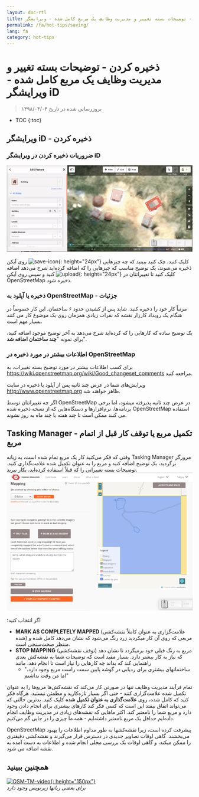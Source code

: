 ```yaml
---
layout: doc-rtl
title: ذخیره کردن - توضیحات بسته تغییر و مدیریت وظایف یک مربع کامل شده - ویرایشگر iD
permalink: /fa/hot-tips/saving/
lang: fa
category: hot-tips
---
```


ذخیره کردن - توضیحات بسته تغییر و مدیریت وظایف یک مربع کامل شده - ویرایشگر iD
============

> بروزرسانی شده در تاریخ ۱۳۹۸/۰۴/۰۴

- TOC
{:toc}

ویرایشگر iD - ذخیره کردن
------------------

### ضروریات ذخیره کردن در ویرایشگر  iD ###

![saving OSM][]


روی آیکن ![save-icon]{: height="24px"} کلیک کنید، چک کنید ببینید که چه چیزهایی ذخیره می‌شوند، یک توضیح مناسب که چیزهایی را که اضافه کرده‌اید شرح می‌دهد اضافه کنید و سپس روی آیکن ![upload]{: height="24px"} کلیک کنید تا تغییراتتان در OpenStreetMap ذخیره شود.  

### ذخیره یا آپلود به OpenStreetMap - جزئیات ###

مرتباْ کار خود را ذخیره کنید. شاید پس از کشیدن حدود ۶ ساختمان. این کار خصوصاْ در هنگام یک رویداد کارزار نقشه که نفرات زیادی همزمان روی یک موضوع کار می کنند بسیار مهم است.  

یک توضیح ساده که کارهایی را که کرده‌اید شرح می‌دهد به آخر توضیح موجود اضافه کنید، برای نمونه "**چند ساختمان اضافه شد**".  

### اطلاعات بیشتر در مورد ذخیره در OpenStreetMap ###

برای کسب اطلاعات بیشتر در مورد توضیح بسته تغییرات، به <https://wiki.openstreetmap.org/wiki/Good_changeset_comments> مراجعه کنید.  

ویرایش‌های شما در عرض چند ثانیه پس از آپلود یا ذخیره در سایت <http://www.openstreetmap.org> ظاهر خواهند شد.  

اگر چه تغییراتتان توسط OpenStreetMap در عرض چند ثانیه پذیرفته میشود، اما برخی برنامه‌ها، نرم‌افزارها و دستگاه‌هایی که از نسخه ذخیره شده OpenStreetMap استفاده می کنند ممکن است تا چند هفته یا چند ماه به روز نشوند.  

Tasking Manager - تکمیل مربع یا توقف کار قبل از اتمام مربع  
-------------------------------------------------------------------

وقتی که فکر می‌کنید کار یک مربع تمام شده است، به زبانه Tasking Manager مرورگر برگردید، یک توضیح اضافه کنید و مربع را به عنوان تکمیل شده علامت‌گذاری کنید. توضیحات بسته تغییراتی را که قبلاْ استفاده کرده‌اید، بکار نبرید.  
![Stop Mapping][]  

اگر انتخاب کنید؛

- **MARK AS COMPLETELY MAPPED** (علامت‌گزاری به عنوان کاملاْ نقشه‌کشی شده) مربعی که روی آن کار میکردید زرد رنگ می‌شود که نشان می‌دهد کامل شده و منتظر صحت‌سنجی است.  
- **STOP MAPPING** (توقف نقشه‌کشی) مربع به رنگ قبلی خود برمیگردد تا نشان دهد که نیاز به کار بیشتر دارد. بسیار مفید است که توضیحات شما به نقشه‌کش بعدی راهنمایی کند که بداند چه کارهایی را نیاز است تا انجام دهد، مانند   
    - "ساختمانهای بیشتری برای ردیابی در گوشه پایین سمت راست مربع وجود دارد، اما من وقت نداشتم"  

تمام فرآیند مدیریت وظایف تنها در صورتی کار می‌کند که نقشه‌کش‌ها مربع‌ها را به عنوان تکمیل شده علامت‌گزاری کنند - حتی اگر بسیار تازه‌کارید و مطمئن نیستید، هرگاه فکر کنید که کامل شده، روی **علامت‌گذاری به عنوان تکمیل شده** کلیک کنید. بدترین حالتی که می‌تواند اتفاق بیفتد این است که کسی فکر کند کارهای بیشتری برای انجام دادن وجود دارد و مربع شما را نامعتبر کند. اکثر ماهایی که نقشه‌های زیادی در مدیریت وظایف انجام داده‌ایم حداقل یک مربع نامعتبر داشته‌ایم - همه ما چیزی را در جایی گم می‌کنیم.  

OpenStreetMap پیشرفت کرده است، زیرا نقشه‌کشها به طور مداوم اطلاعات را بهبود می‌بخشند. گاهی اوقات تصاویر جدیدی در دسترس قرار می‌گیرند و نقشه‌کشی دقیقتری را ممکن میکند، و گاهی اوقات یک بررسی محلی انجام شده و اطلاعات به دست آمده به نقشه اضافه می شود.   

همچنین ببینید  
---------

[![OSM-TM-video]{: height="150px"}](https://www.youtube.com/watch?v=_feTGQXLf_M&list=PLb9506_-6FMHZ3nwn9heri3xjQKrSq1hN&index=9 "گروه بشردوستانه OpenStreetMap - ویدیوهای آموزشی مدیریت وظایف")  
*برای بعضی زبانها زیرنویس وجود دارد*  



[saving OSM]:/images/hot-tips/saving.gif
[keymon]:/images/hot-tips/keymon.png
[Stop Mapping]:/images/hot-tips/20190625-TM-stop-mapping-800px.png
[id issues icon]: /images/hot-tips/id-issues.png
[warn when mapping]: /images/hot-tips/20190625-warn-when-mapping.png
[id issues]: /images/hot-tips/20190625-id-issues.png
[id issues everywhere]: /images/hot-tips/20190625-id-issues-everywhere.png
[save-icon]: /images/beginner/save-icon.png "آیکن ذخیره"
[upload]: /images/beginner/upload.png "آپلود"
[arrow-up]: /images/arrow-up.png
[OSM-TM-video]: /images/hot-tips/OSM-TM-video.png "گروه بشردوستانه OpenStreetMap - ویدیوهای آموزشی مدیریت وظایف"
